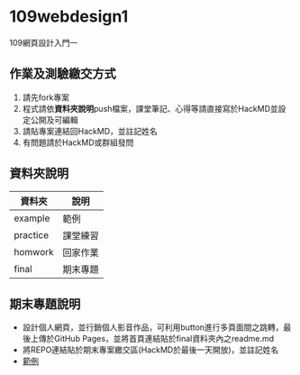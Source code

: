 # 109webdesign1
109網頁設計入門一

## 作業及測驗繳交方式
1. 請先fork專案
2. 程式請依**資料夾說明**push檔案，課堂筆記、心得等請直接寫於HackMD並設定公開及可編輯
3. 請貼專案連結回HackMD，並註記姓名
4. 有問題請於HackMD或群組發問

## 資料夾說明
| 資料夾 | 說明 |
| -------- | -------- | 
| example  | 範例     | 
| practice | 課堂練習 | 
| homwork  | 回家作業 | 
| final    | 期末專題 | 

## 期末專題說明
* 設計個人網頁，並行銷個人影音作品，可利用button進行多頁面間之跳轉，最後上傳於GitHub Pages，並將首頁連結貼於final資料夾內之readme.md
* 將REPO連結貼於期末專案繳交區(HackMD於最後一天開放)，並註記姓名
* [範例](http://git.intellicvorg.nctu.me/109web/example/cover.html)


